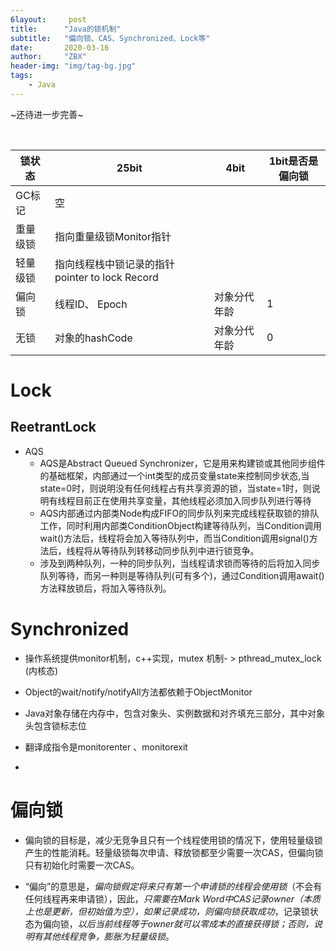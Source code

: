 ```yaml
---
6layout:     post
title:      "Java的锁机制"
subtitle:   "偏向锁、CAS、Synchronized、Lock等"
date:       2020-03-16
author:     "ZBX"
header-img: "img/tag-bg.jpg"
tags:
    - Java
---
```


~还待进一步完善~

​	

| 锁状态   | 25bit                                          | 4bit         | 1bit是否是偏向锁 |
| -------- | ---------------------------------------------- | ------------ | ---------------- |
| GC标记   | 空                                             |              |                  |
| 重量级锁 | 指向重量级锁Monitor指针                        |              |                  |
| 轻量级锁 | 指向线程栈中锁记录的指针pointer to lock Record |              |                  |
| 偏向锁   | 线程ID、 Epoch                                 | 对象分代年龄 | 1                |
| 无锁     | 对象的hashCode                                 | 对象分代年龄 | 0                |



# Lock

## ReetrantLock

- AQS
  - AQS是Abstract Queued Synchronizer，它是用来构建锁或其他同步组件的基础框架，内部通过一个int类型的成员变量state来控制同步状态,当state=0时，则说明没有任何线程占有共享资源的锁，当state=1时，则说明有线程目前正在使用共享变量，其他线程必须加入同步队列进行等待
  - AQS内部通过内部类Node构成FIFO的同步队列来完成线程获取锁的排队工作，同时利用内部类ConditionObject构建等待队列，当Condition调用wait()方法后，线程将会加入等待队列中，而当Condition调用signal()方法后，线程将从等待队列转移动同步队列中进行锁竞争。
  - 涉及到两种队列，一种的同步队列，当线程请求锁而等待的后将加入同步队列等待，而另一种则是等待队列(可有多个)，通过Condition调用await()方法释放锁后，将加入等待队列。

# Synchronized

- 操作系统提供monitor机制，c++实现，mutex 机制- > pthread_mutex_lock (内核态)

- Object的wait/notify/notifyAll方法都依赖于ObjectMonitor 
- Java对象存储在内存中，包含对象头、实例数据和对齐填充三部分，其中对象头包含锁标志位
- 翻译成指令是monitorenter 、monitorexit
- 

# 偏向锁

- 偏向锁的目标是，减少无竞争且只有一个线程使用锁的情况下，使用轻量级锁产生的性能消耗。轻量级锁每次申请、释放锁都至少需要一次CAS，但偏向锁只有初始化时需要一次CAS。

- “偏向”的意思是，*偏向锁假定将来只有第一个申请锁的线程会使用锁*（不会有任何线程再来申请锁），因此，*只需要在Mark Word中CAS记录owner（本质上也是更新，但初始值为空），如果记录成功，则偏向锁获取成功*，记录锁状态为偏向锁，*以后当前线程等于owner就可以零成本的直接获得锁；否则，说明有其他线程竞争，膨胀为轻量级锁*。

  